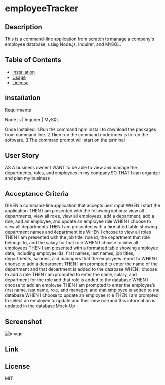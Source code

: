 # employeeTracker

## Description

This is a command-line application from scratch to manage a company's employee database, using Node.js, Inquirer, and MySQL.

## Table of Contents


- [Installation](#installation)
- [Usage](#usage)
- [License](#license)


## Installation

Requirments

Node.js | Inquirer | MySQL

Once Installed:
1.Run the command npm install to download the packages from command line.
2.Then run the command node index.js to run the software.
3.The command prompt will start on the terminal

## User Story

AS A business owner
I WANT to be able to view and manage the departments, roles, and employees in my company
SO THAT I can organize and plan my business

## Acceptance Criteria
GIVEN a command-line application that accepts user input
WHEN I start the application
THEN I am presented with the following options: view all departments, view all roles, view all employees, add a department, add a role, add an employee, and update an employee role
WHEN I choose to view all departments
THEN I am presented with a formatted table showing department names and department ids
WHEN I choose to view all roles
THEN I am presented with the job title, role id, the department that role belongs to, and the salary for that role
WHEN I choose to view all employees
THEN I am presented with a formatted table showing employee data, including employee ids, first names, last names, job titles, departments, salaries, and managers that the employees report to
WHEN I choose to add a department
THEN I am prompted to enter the name of the department and that department is added to the database
WHEN I choose to add a role
THEN I am prompted to enter the name, salary, and department for the role and that role is added to the database
WHEN I choose to add an employee
THEN I am prompted to enter the employee’s first name, last name, role, and manager, and that employee is added to the database
WHEN I choose to update an employee role
THEN I am prompted to select an employee to update and their new role and this information is updated in the database
Mock-Up


## Screenshot
![image](https://user-images.githubusercontent.com/107730204/236370669-3f1a94d7-ead2-452c-8e51-0235a89c117a.png)
## Link


## License
MIT 






